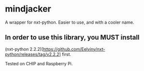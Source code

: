 # mindjacker
A wrapper for nxt-python. Easier to use, and with a cooler name.

## In order to use this library, you MUST install
(nxt-python 2.2.2)[https://github.com/Eelviny/nxt-python/releases/tag/v2.2.2] first.

Tested on CHIP and Raspberry Pi.